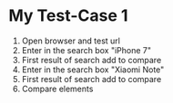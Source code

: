 # My Test-Case 1

1) Open browser and test url
2) Enter in the search box "iPhone 7"
3) First result of search add to compare 
4) Enter in the search box "Xiaomi Note"
5) First result of search add to compare
6) Compare elements
